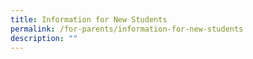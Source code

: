 ```yaml
---
title: Information for New Students
permalink: /for-parents/information-for-new-students
description: ""
---
```

